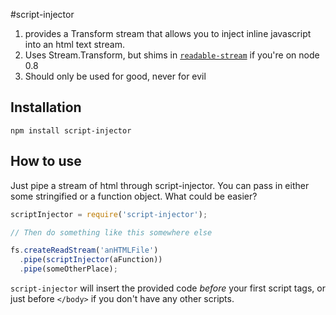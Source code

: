 #script-injector

1. provides a Transform stream that allows you to inject inline javascript into an html text stream.
2. Uses Stream.Transform, but shims in [`readable-stream`](https://github.com/isaacs/readable-stream) if you're on node 0.8
3. Should only be used for good, never for evil

## Installation

`npm install script-injector`


## How to use

Just pipe a stream of html through script-injector. You can pass in either some stringified or a function object. What could be easier?

```javascript
scriptInjector = require('script-injector');

// Then do something like this somewhere else

fs.createReadStream('anHTMLFile')
  .pipe(scriptInjector(aFunction))
  .pipe(someOtherPlace);
```

`script-injector` will insert the provided code *before* your first script tags, or just before `</body>` if you don't have any other scripts.